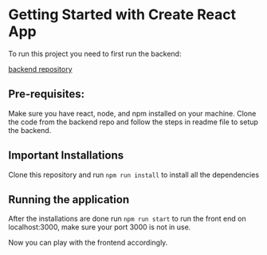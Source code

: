 # Getting Started with Create React App


To run this project you need to first run the backend:

[backend repository](https://github.com/TalhaMunir-JD/Django-CRUD)

## Pre-requisites:
Make sure you have react, node, and npm installed on your machine.
Clone the code from the backend repo and follow the steps in readme file to setup the backend.

## Important Installations
Clone this repository and run 
```npm run install``` to install all the dependencies

## Running the application
After the installations are done run ```npm run start``` to run the front end on localhost:3000, make sure your port 3000 is not in use.


Now you can play with the frontend accordingly.
